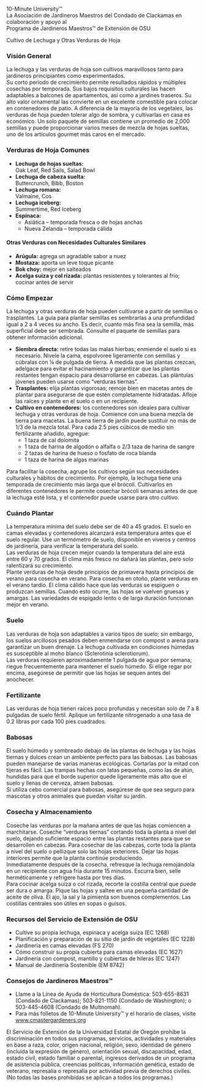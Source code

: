 10-Minute University™  
La Asociación de Jardineros Maestros del Condado de Clackamas en colaboración y apoyo al  
Programa de Jardineros Maestros™ de Extensión de OSU  

Cultivo de Lechuga y Otras Verduras de Hoja  

### Visión General  
La lechuga y las verduras de hoja son cultivos maravillosos tanto para jardineros principiantes como experimentados.  
Su corto período de crecimiento permite resultados rápidos y múltiples cosechas por temporada. Sus bajos requisitos culturales las hacen adaptables a balcones de apartamentos, así como a jardines traseros. Su alto valor ornamental las convierte en un excelente comestible para colocar en contenedores de patio. A diferencia de la mayoría de los vegetales, las verduras de hoja pueden tolerar algo de sombra, y cultivarlas en casa es económico. Un solo paquete de semillas contiene un promedio de 2,000 semillas y puede proporcionar varios meses de mezcla de hojas sueltas, uno de los artículos gourmet más caros en el mercado.  

### Verduras de Hoja Comunes  
- **Lechuga de hojas sueltas:**  
  Oak Leaf, Red Sails, Salad Bowl  
- **Lechuga de cabeza suelta:**  
  Buttercrunch, Bibb, Boston  
- **Lechuga romana:**  
  Valmaine, Cos  
- **Lechuga iceberg:**  
  Summertime, Red Iceberg  
- **Espinaca:**  
  - Asiática – temporada fresca o de hojas anchas  
  - Nueva Zelanda – temporada cálida  

#### Otras Verduras con Necesidades Culturales Similares  
- **Arúgula:** agrega un agradable sabor a nuez  
- **Mostaza:** aporta un leve toque picante  
- **Bok choy:** mejor en salteados  
- **Acelga suiza y col rizada:** plantas resistentes y tolerantes al frío; cocinar antes de servir  

### Cómo Empezar  
La lechuga y otras verduras de hoja pueden cultivarse a partir de semillas o trasplantes. La guía para plantar semillas es sembrarlas a una profundidad igual a 2 a 4 veces su ancho. Es decir, cuanto más fina sea la semilla, más superficial debe ser sembrada. Consulte el paquete de semillas para obtener información adicional.  
- **Siembra directa:** retire todas las malas hierbas; enmiende el suelo si es necesario. Nivele la cama, espolvoree ligeramente con semillas y cúbralas con ¼ de pulgada de tierra. A medida que las plantas crezcan, adelgace para evitar el hacinamiento y garantizar que las plantas restantes tengan espacio para desarrollarse en cabezas. Las plántulas jóvenes pueden usarse como “verduras tiernas”.  
- **Trasplantes:** elija plantas vigorosas; remoje bien en macetas antes de plantar para asegurarse de que estén completamente hidratadas. Afloje las raíces y plante en el suelo o en un recipiente.  
- **Cultivo en contenedores:** los contenedores son ideales para cultivar lechuga y otras verduras de hoja. Comience con una buena mezcla de tierra para macetas. La buena tierra de jardín puede sustituir no más de 1/3 de la mezcla total. Para cada 2.5 pies cúbicos de medio sin fertilizante añadido, agregue:  
  - 1 taza de cal dolomita  
  - 1 taza de harina de algodón o alfalfa o 2/3 taza de harina de sangre  
  - 2 tazas de harina de hueso o fosfato de roca blanda  
  - 1 taza de harina de algas marinas  

Para facilitar la cosecha, agrupe los cultivos según sus necesidades culturales y hábitos de crecimiento. Por ejemplo, la lechuga tiene una temporada de crecimiento más larga que el brócoli. Cultivarlos en diferentes contenedores le permite cosechar brócoli semanas antes de que la lechuga esté lista, y el contenedor puede usarse para otro cultivo.  

### Cuándo Plantar  
La temperatura mínima del suelo debe ser de 40 a 45 grados. El suelo en camas elevadas y contenedores alcanzará esta temperatura antes que el suelo regular. Use un termómetro de suelo, disponible en viveros y centros de jardinería, para verificar la temperatura del suelo.  
Las verduras de hoja crecen mejor cuando la temperatura del aire está entre 60 y 70 grados. El clima más fresco no dañará las plantas, pero solo ralentizará su crecimiento.  
Plante verduras de hoja desde principios de primavera hasta principios de verano para cosecha en verano. Para cosecha en otoño, plante verduras en el verano tardío. El clima cálido hace que las verduras se espiguen o produzcan semillas. Cuando esto ocurre, las hojas se vuelven gruesas y amargas. Las variedades de espigado lento o de larga duración funcionan mejor en verano.  

### Suelo  
Las verduras de hoja son adaptables a varios tipos de suelo; sin embargo, los suelos arcillosos pesados deben enmendarse con compost o arena para garantizar un buen drenaje. La lechuga cultivada en condiciones húmedas es susceptible al moho blanco (Sclerotinia sclerotiorum).  
Las verduras requieren aproximadamente 1 pulgada de agua por semana; riegue frecuentemente para mantener el suelo húmedo. Si elige regar por encima, asegúrese de permitir que las hojas se sequen antes del anochecer.  

### Fertilizante  
Las verduras de hoja tienen raíces poco profundas y necesitan solo de 7 a 8 pulgadas de suelo fértil. Aplique un fertilizante nitrogenado a una tasa de 0.2 libras por cada 100 pies cuadrados.  

### Babosas  
El suelo húmedo y sombreado debajo de las plantas de lechuga y las hojas tiernas y dulces crean un ambiente perfecto para las babosas. Las babosas pueden manejarse de varias maneras ecológicas. Cortarlas por la mitad con tijeras es fácil. Las trampas hechas con latas pequeñas, como las de atún, hundidas para que el borde superior quede ligeramente más alto que el suelo y llenas de cerveza, atraen babosas.  
Si utiliza cebo comercial para babosas, asegúrese de que sea seguro para mascotas y otros animales que puedan visitar su jardín.  

### Cosecha y Almacenamiento  
Coseche las verduras por la mañana antes de que las hojas comiencen a marchitarse. Coseche “verduras tiernas” cortando toda la planta a nivel del suelo, dejando suficiente espacio entre las plantas restantes para que se desarrollen en cabezas. Para cosechar de las cabezas, corte toda la planta a nivel del suelo o pellizque solo las hojas exteriores. Dejar las hojas interiores permite que la planta continúe produciendo.  
Inmediatamente después de la cosecha, refresque la lechuga remojándola en un recipiente con agua fría durante 15 minutos. Escurra bien, selle herméticamente y refrigere hasta por tres días.  
Para cocinar acelga suiza o col rizada, recorte la costilla central que puede ser dura o amarga. Pique las hojas y saltee en una pequeña cantidad de aceite de oliva. El ajo, la sal y la pimienta son buenos complementos. Las costillas centrales son útiles en sopas o guisos.  

### Recursos del Servicio de Extensión de OSU  
- Cultive su propia lechuga, espinaca y acelga suiza (EC 1268)  
- Planificación y preparación de su sitio de jardín de vegetales (EC 1228)  
- Jardinería en camas elevadas (FS 270)  
- Cómo construir su propia cubierta para camas elevadas (EC 1627)  
- Jardinería con compost, mantillo y cubiertas de hileras (EC 1247)  
- Manual de Jardinería Sostenible (EM 8742)  

### Consejos de Jardineros Maestros™  
- Llame a la Línea de Ayuda de Horticultura Doméstica: 503-655-8631 (Condado de Clackamas); 503-821-1150 (Condado de Washington); o 503-445-4608 (Condado de Multnomah).  
- Para más folletos de 10-Minute University™ y el horario de clases, visite www.cmastergardeners.org  

El Servicio de Extensión de la Universidad Estatal de Oregón prohíbe la discriminación en todos sus programas, servicios, actividades y materiales en base a raza, color, origen nacional, religión, sexo, identidad de género (incluida la expresión de género), orientación sexual, discapacidad, edad, estado civil, estado familiar o parental, ingresos derivados de un programa de asistencia pública, creencias políticas, información genética, estado de veterano, represalia o represalia por actividad previa de derechos civiles. (No todas las bases prohibidas se aplican a todos los programas.)